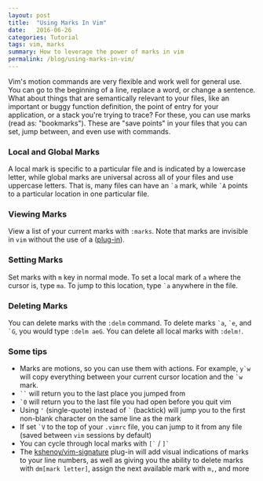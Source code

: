 ```yaml
---
layout: post
title:  "Using Marks In Vim"
date:   2016-06-26
categories: Tutorial 
tags: vim, marks
summary: How to leverage the power of marks in vim
permalink: /blog/using-marks-in-vim/
---
```


Vim's motion commands are very flexible and work well for general use. You can go to the beginning of a line, replace a word, or change a sentence. What about things that are semantically relevant to your files, like an important or buggy function definition, the point of entry for your application, or a stack you're trying to trace? For these, you can use marks (read as: "bookmarks"). These are "save points" in your files that you can set, jump between, and even use with commands.

### Local and Global Marks

A local mark is specific to a particular file and is indicated by a lowercase letter, while global marks are universal across all of your files and use uppercase letters. That is, many files can have an `` `a `` mark, while `` `A `` points to a particular location in one particular file. 

### Viewing Marks

View a list of your current marks with `:marks`. Note that marks are invisible in `vim` without the use of a ([plug-in](#plugin)).

### Setting Marks

Set marks with `m` key in normal mode. To set a local mark of `a` where the cursor is, type `ma`. To jump to this location, type `` `a `` anywhere in the file.

### Deleting Marks

You can delete marks with the `:delm` command. To delete marks `` `a ``, `` `e ``, and `` `G ``, you would type `:delm aeG`. You can delete all local marks with `:delm!`.

### Some tips

* Marks are motions, so you can use them with actions. For example, `` y`w `` will copy everything between your current cursor location and the `` `w `` mark.
* ``` `` ``` will return you to the last place you jumped from
* `` `0 `` will return you to the last file you had open before you quit vim
* Using `'` (single-quote) instead of `` ` `` (backtick) will jump you to the first non-blank character on the same line as the mark
* If set `` `V `` to the top of your `.vimrc` file, you can jump to it from any file (saved between `vim` sessions by default)
* You can cycle through local marks with `` [` `` / `` ]` ``
* <a name="plugin"></a>The [kshenoy/vim-signature](https://github.com/kshenoy/vim-signature) plug-in will add visual indications of marks to your line numbers, as well as giving you the ability to delete marks with `dm[mark letter]`, assign the next available mark with `` m, ``, and more
